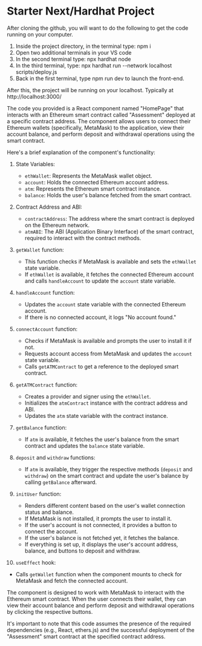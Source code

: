 # Starter Next/Hardhat Project

After cloning the github, you will want to do the following to get the code running on your computer.

1. Inside the project directory, in the terminal type: npm i
2. Open two additional terminals in your VS code
3. In the second terminal type: npx hardhat node
4. In the third terminal, type: npx hardhat run --network localhost scripts/deploy.js
5. Back in the first terminal, type npm run dev to launch the front-end.

After this, the project will be running on your localhost. 
Typically at http://localhost:3000/


The code you provided is a React component named "HomePage" that interacts with an Ethereum smart contract called "Assessment" deployed at a specific contract address. The component allows users to connect their Ethereum wallets (specifically, MetaMask) to the application, view their account balance, and perform deposit and withdrawal operations using the smart contract.

Here's a brief explanation of the component's functionality:

1. State Variables:
   - `ethWallet`: Represents the MetaMask wallet object.
   - `account`: Holds the connected Ethereum account address.
   - `atm`: Represents the Ethereum smart contract instance.
   - `balance`: Holds the user's balance fetched from the smart contract.

2. Contract Address and ABI:
   - `contractAddress`: The address where the smart contract is deployed on the Ethereum network.
   - `atmABI`: The ABI (Application Binary Interface) of the smart contract, required to interact with the contract methods.

3. `getWallet` function:
   - This function checks if MetaMask is available and sets the `ethWallet` state variable.
   - If `ethWallet` is available, it fetches the connected Ethereum account and calls `handleAccount` to update the `account` state variable.

4. `handleAccount` function:
   - Updates the `account` state variable with the connected Ethereum account.
   - If there is no connected account, it logs "No account found."

5. `connectAccount` function:
   - Checks if MetaMask is available and prompts the user to install it if not.
   - Requests account access from MetaMask and updates the `account` state variable.
   - Calls `getATMContract` to get a reference to the deployed smart contract.

6. `getATMContract` function:
   - Creates a provider and signer using the `ethWallet`.
   - Initializes the `atmContract` instance with the contract address and ABI.
   - Updates the `atm` state variable with the contract instance.

7. `getBalance` function:
   - If `atm` is available, it fetches the user's balance from the smart contract and updates the `balance` state variable.

8. `deposit` and `withdraw` functions:
   - If `atm` is available, they trigger the respective methods (`deposit` and `withdraw`) on the smart contract and update the user's balance by calling `getBalance` afterward.

9. `initUser` function:
   - Renders different content based on the user's wallet connection status and balance.
   - If MetaMask is not installed, it prompts the user to install it.
   - If the user's account is not connected, it provides a button to connect the account.
   - If the user's balance is not fetched yet, it fetches the balance.
   - If everything is set up, it displays the user's account address, balance, and buttons to deposit and withdraw.

10. `useEffect` hook:
   - Calls `getWallet` function when the component mounts to check for MetaMask and fetch the connected account.

The component is designed to work with MetaMask to interact with the Ethereum smart contract. When the user connects their wallet, they can view their account balance and perform deposit and withdrawal operations by clicking the respective buttons.

It's important to note that this code assumes the presence of the required dependencies (e.g., React, ethers.js) and the successful deployment of the "Assessment" smart contract at the specified contract address.
